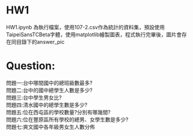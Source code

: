 # HW1
HW1.ipynb 為執行檔案，使用107-2.csv作為統計的資料集，預設使用TaipeiSansTCBeta字體，使用matplotlib繪製圖表，程式執行完畢後，圖片會存在同目錄下的answer_pic

# Question:  
問題一:台中哪間國中的總班級數最多?  
問題二:台中的國中總學生人數是多少?  
問題三:台中學生男女比?   
問題四:清水國中的總學生數是多少?   
問題五:位在西屯區的學校數量?分別有哪幾間?   
問題六:位在豐原區所有學校的總男、女學生數是多少?   
問題七:爽文國中各年級男女生人數分佈   
